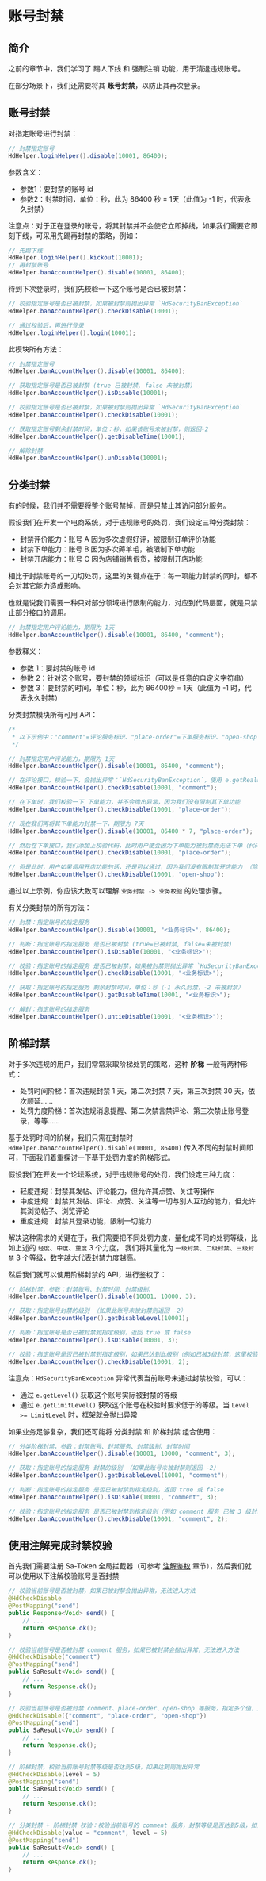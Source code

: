 # 账号封禁

## 简介

之前的章节中，我们学习了 踢人下线 和 强制注销 功能，用于清退违规账号。

在部分场景下，我们还需要将其 **账号封禁**，以防止其再次登录。

## 账号封禁

对指定账号进行封禁：

```java
// 封禁指定账号 
HdHelper.loginHelper().disable(10001, 86400);
```

参数含义：

- 参数1：要封禁的账号 id
- 参数2：封禁时间，单位：秒，此为 86400 秒 = 1天（此值为 -1 时，代表永久封禁）

注意点：对于正在登录的账号，将其封禁并不会使它立即掉线，如果我们需要它即刻下线，可采用先踢再封禁的策略，例如：

```java
// 先踢下线
HdHelper.loginHelper().kickout(10001); 
// 再封禁账号
HdHelper.banAccountHelper().disable(10001, 86400);
```

待到下次登录时，我们先校验一下这个账号是否已被封禁：

```java
// 校验指定账号是否已被封禁，如果被封禁则抛出异常 `HdSecurityBanException`
HdHelper.banAccountHelper().checkDisable(10001); 

// 通过校验后，再进行登录
HdHelper.loginHelper().login(10001); 
```

此模块所有方法：

```java
// 封禁指定账号 
HdHelper.banAccountHelper().disable(10001, 86400); 

// 获取指定账号是否已被封禁 (true 已被封禁, false 未被封禁) 
HdHelper.banAccountHelper().isDisable(10001); 

// 校验指定账号是否已被封禁，如果被封禁则抛出异常 `HdSecurityBanException`
HdHelper.banAccountHelper().checkDisable(10001); 

// 获取指定账号剩余封禁时间，单位：秒，如果该账号未被封禁，则返回-2 
HdHelper.banAccountHelper().getDisableTime(10001); 

// 解除封禁
HdHelper.banAccountHelper().unDisable(10001); 
```

## 分类封禁

有的时候，我们并不需要将整个账号禁掉，而是只禁止其访问部分服务。

假设我们在开发一个电商系统，对于违规账号的处罚，我们设定三种分类封禁：

- 封禁评价能力：账号 A 因为多次虚假好评，被限制订单评价功能
- 封禁下单能力：账号 B 因为多次薅羊毛，被限制下单功能
- 封禁开店能力：账号 C 因为店铺销售假货，被限制开店功能

相比于封禁账号的一刀切处罚，这里的关键点在于：每一项能力封禁的同时，都不会对其它能力造成影响。

也就是说我们需要一种只对部分领域进行限制的能力，对应到代码层面，就是只禁止部分接口的调用。

```java
// 封禁指定用户评论能力，期限为 1天
HdHelper.banAccountHelper().disable(10001, 86400, "comment");
```

参数释义：

- 参数 1：要封禁的账号 id
- 参数 2：针对这个账号，要封禁的领域标识（可以是任意的自定义字符串）
- 参数 3：要封禁的时间，单位：秒，此为 86400秒 = 1天（此值为 -1 时，代表永久封禁）

分类封禁模块所有可用 API：

```java
/*
 * 以下示例中："comment"=评论服务标识、"place-order"=下单服务标识、"open-shop"=开店服务标识
 */

// 封禁指定用户评论能力，期限为 1天
HdHelper.banAccountHelper().disable(10001, 86400, "comment");

// 在评论接口，校验一下，会抛出异常：`HdSecurityBanException`，使用 e.getRealm() 可获取业务标识 `comment` 
HdHelper.banAccountHelper().checkDisable(10001, "comment");

// 在下单时，我们校验一下 下单能力，并不会抛出异常，因为我们没有限制其下单功能
HdHelper.banAccountHelper().checkDisable(10001, "place-order");

// 现在我们再将其下单能力封禁一下，期限为 7天 
HdHelper.banAccountHelper().disable(10001, 86400 * 7, "place-order");

// 然后在下单接口，我们添加上校验代码，此时用户便会因为下单能力被封禁而无法下单（代码抛出异常）
HdHelper.banAccountHelper().checkDisable(10001, "place-order");

// 但是此时，用户如果调用开店功能的话，还是可以通过，因为我们没有限制其开店能力 （除非我们再调用了封禁开店的代码）
HdHelper.banAccountHelper().checkDisable(10001, "open-shop");
```

通过以上示例，你应该大致可以理解 `业务封禁 -> 业务校验` 的处理步骤。

有关分类封禁的所有方法：

```java
// 封禁：指定账号的指定服务 
HdHelper.banAccountHelper().disable(10001, "<业务标识>", 86400); 

// 判断：指定账号的指定服务 是否已被封禁 (true=已被封禁, false=未被封禁) 
HdHelper.banAccountHelper().isDisable(10001, "<业务标识>"); 

// 校验：指定账号的指定服务 是否已被封禁，如果被封禁则抛出异常 `HdSecurityBanException`
HdHelper.banAccountHelper().checkDisable(10001, "<业务标识>"); 

// 获取：指定账号的指定服务 剩余封禁时间，单位：秒（-1 永久封禁，-2 未被封禁）
HdHelper.banAccountHelper().getDisableTime(10001, "<业务标识>"); 

// 解封：指定账号的指定服务
HdHelper.banAccountHelper().untieDisable(10001, "<业务标识>");
```

## 阶梯封禁

对于多次违规的用户，我们常常采取阶梯处罚的策略，这种 **阶梯** 一般有两种形式：

- 处罚时间阶梯：首次违规封禁 1 天，第二次封禁 7 天，第三次封禁 30 天，依次顺延……
- 处罚力度阶梯：首次违规消息提醒、第二次禁言禁评论、第三次禁止账号登录，等等……

基于处罚时间的阶梯，我们只需在封禁时 `HdHelper.banAccountHelper().disable(10001, 86400)` 传入不同的封禁时间即可，下面我们着重探讨一下基于处罚力度的阶梯形式。

假设我们在开发一个论坛系统，对于违规账号的处罚，我们设定三种力度：

- 轻度违规：封禁其发帖、评论能力，但允许其点赞、关注等操作
- 中度违规：封禁其发帖、评论、点赞、关注等一切与别人互动的能力，但允许其浏览帖子、浏览评论
- 重度违规：封禁其登录功能，限制一切能力

解决这种需求的关键在于，我们需要把不同处罚力度，量化成不同的处罚等级，比如上述的 `轻度`、`中度`、`重度` 3 个力度， 我们将其量化为 `一级封禁`、`二级封禁`、`三级封禁` 3 个等级，数字越大代表封禁力度越高。

然后我们就可以使用阶梯封禁的 API，进行鉴权了：

```java
// 阶梯封禁，参数：封禁账号、封禁时间、封禁级别、
HdHelper.banAccountHelper().disable(10001, 10000, 3);

// 获取：指定账号封禁的级别 （如果此账号未被封禁则返回 -2）
HdHelper.banAccountHelper().getDisableLevel(10001);

// 判断：指定账号是否已被封禁到指定级别，返回 true 或 false
HdHelper.banAccountHelper().isDisable(10001, 3);

// 校验：指定账号是否已被封禁到指定级别，如果已达到此级别（例如已被3级封禁，这里校验是否达到2级），则抛出异常 `DisableServiceException`
HdHelper.banAccountHelper().checkDisable(10001, 2);
```

注意点：`HdSecurityBanException` 异常代表当前账号未通过封禁校验，可以：

- 通过 `e.getLevel()` 获取这个账号实际被封禁的等级
- 通过 `e.getLimitLevel()` 获取这个账号在校验时要求低于的等级。当 `Level >= LimitLevel` 时，框架就会抛出异常

如果业务足够复杂，我们还可能将 分类封禁 和 阶梯封禁 组合使用：

```java
// 分类阶梯封禁，参数：封禁账号、封禁服务、封禁级别、封禁时间 
HdHelper.banAccountHelper().disable(10001, 10000, "comment", 3);

// 获取：指定账号的指定服务 封禁的级别 （如果此账号未被封禁则返回 -2）
HdHelper.banAccountHelper().getDisableLevel(10001, "comment");

// 判断：指定账号的指定服务 是否已被封禁到指定级别，返回 true 或 false
HdHelper.banAccountHelper().isDisable(10001, "comment", 3);

// 校验：指定账号的指定服务 是否已被封禁到指定级别（例如 comment 服务 已被 3 级封禁，这里校验是否达到2级），如果已达到此级别，则抛出异常 
HdHelper.banAccountHelper().checkDisable(10001, "comment", 2);
```

## 使用注解完成封禁校验

首先我们需要注册 Sa-Token 全局拦截器（可参考 [注解鉴权](https://sa-token.cc/doc.html#/use/at-check) 章节），然后我们就可以使用以下注解校验账号是否封禁

```java
// 校验当前账号是否被封禁，如果已被封禁会抛出异常，无法进入方法 
@HdCheckDisable
@PostMapping("send")
public Response<Void> send() {
    // ... 
    return Response.ok(); 
}

// 校验当前账号是否被封禁 comment 服务，如果已被封禁会抛出异常，无法进入方法 
@HdCheckDisable("comment")
@PostMapping("send")
public SaResult<Void> send() {
    // ... 
    return Response.ok(); 
}

// 校验当前账号是否被封禁 comment、place-order、open-shop 等服务，指定多个值，只要有一个已被封禁，就无法进入方法 
@HdCheckDisable({"comment", "place-order", "open-shop"})
@PostMapping("send")
public SaResult<Void> send() {
    // ... 
    return Response.ok(); 
}

// 阶梯封禁，校验当前账号封禁等级是否达到5级，如果达到则抛出异常 
@HdCheckDisable(level = 5)
@PostMapping("send")
public SaResult<Void> send() {
    // ... 
    return Response.ok(); 
}

// 分类封禁 + 阶梯封禁 校验：校验当前账号的 comment 服务，封禁等级是否达到5级，如果达到则抛出异常 
@HdCheckDisable(value = "comment", level = 5)
@PostMapping("send")
public SaResult<Void> send() {
    // ... 
    return Response.ok(); 
}
```